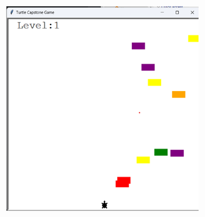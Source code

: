 <img src="https://github.com/SakshamBansal753/Python-Based-Projects/blob/main/Turtle%20Capstone/Capstone.png"/>
